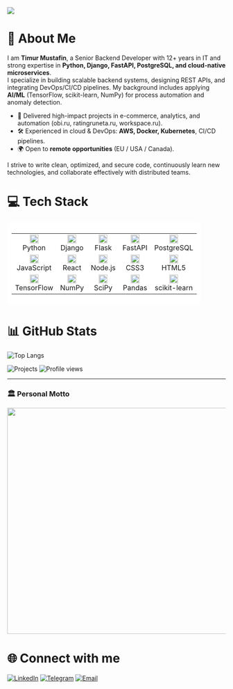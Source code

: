 <img src="https://mustafin.info/files/matrix_column_fall_waterfall_50x10.svg"/>

# 💫 About Me

I am **Timur Mustafin**, a Senior Backend Developer with 12+ years in IT and strong expertise in **Python, Django, FastAPI, PostgreSQL, and cloud-native microservices**.  
I specialize in building scalable backend systems, designing REST APIs, and integrating DevOps/CI/CD pipelines. My background includes applying **AI/ML** (TensorFlow, scikit-learn, NumPy) for process automation and anomaly detection.

- 🚀 Delivered high-impact projects in e-commerce, analytics, and automation (obi.ru, ratingruneta.ru, workspace.ru).  
- 🛠️ Experienced in cloud & DevOps: **AWS, Docker, Kubernetes**, CI/CD pipelines.
- 🌍 Open to **remote opportunities** (EU / USA / Canada).  

I strive to write clean, optimized, and secure code, continuously learn new technologies, and collaborate effectively with distributed teams.


# 💻 Tech Stack

<div style="background:white; border-radius:12px; padding:10px; display:inline-block;">
  <table border="0" cellspacing="0" cellpadding="10" style="border-collapse: collapse; border: none;">
    <tr>
      <td align="center" style="border:none;">
        <img src="https://cdn.jsdelivr.net/gh/devicons/devicon/icons/python/python-original.svg" width="20" height="20" alt="Python"/><br>Python
      </td>
      <td align="center" style="border:none;">
        <img src="https://cdn.jsdelivr.net/gh/devicons/devicon/icons/django/django-plain.svg" width="20" height="20" alt="Django"/><br>Django
      </td>
      <td align="center" style="border:none;">
        <img src="https://cdn.jsdelivr.net/gh/devicons/devicon/icons/flask/flask-original.svg" width="20" height="20" alt="Flask"/><br>Flask
      </td>
      <td align="center" style="border:none;">
        <img src="https://cdn.jsdelivr.net/gh/devicons/devicon/icons/fastapi/fastapi-original.svg" width="20" height="20" alt="FastAPI"/><br>FastAPI
      </td>
      <td align="center" style="border:none;">
        <img src="https://cdn.jsdelivr.net/gh/devicons/devicon/icons/postgresql/postgresql-original.svg" width="20" height="20" alt="PostgreSQL"/><br>PostgreSQL
      </td>
    </tr>
    <tr>
      <td align="center" style="border:none;">
        <img src="https://cdn.jsdelivr.net/gh/devicons/devicon/icons/javascript/javascript-original.svg" width="20" height="20" alt="JavaScript"/><br>JavaScript
      </td>
      <td align="center" style="border:none;">
        <img src="https://cdn.jsdelivr.net/gh/devicons/devicon/icons/react/react-original.svg" width="20" height="20" alt="React"/><br>React
      </td>
      <td align="center" style="border:none;">
        <img src="https://cdn.jsdelivr.net/gh/devicons/devicon/icons/nodejs/nodejs-original.svg" width="20" height="20" alt="Node.js"/><br>Node.js
      </td>
      <td align="center" style="border:none;">
        <img src="https://cdn.jsdelivr.net/gh/devicons/devicon/icons/css3/css3-original.svg" width="20" height="20" alt="CSS"/><br>CSS3
      </td>
      <td align="center" style="border:none;">
        <img src="https://cdn.jsdelivr.net/gh/devicons/devicon/icons/html5/html5-original.svg" width="20" height="20" alt="HTML5"/><br>HTML5
      </td>
    </tr>
    <tr>
      <td align="center" style="border:none;">
        <img src="https://cdn.jsdelivr.net/gh/devicons/devicon/icons/tensorflow/tensorflow-original.svg" width="20" height="20" alt="TensorFlow"/><br>TensorFlow
      </td>
      <td align="center" style="border:none;">
        <img src="https://cdn.jsdelivr.net/gh/devicons/devicon/icons/numpy/numpy-original.svg" width="20" height="20" alt="NumPy"/><br>NumPy
      </td>
      <td align="center" style="border:none;">
        <img src="https://cdn.jsdelivr.net/gh/devicons/devicon/icons/scipy/scipy-original.svg" width="20" height="20" alt="SciPy"/><br>SciPy
      </td>
      <td align="center" style="border:none;">
        <img src="https://cdn.jsdelivr.net/gh/devicons/devicon/icons/pandas/pandas-original.svg" width="20" height="20" alt="Pandas"/><br>Pandas
      </td>
      <td align="center" style="border:none;">
        <img src="https://cdn.jsdelivr.net/gh/devicons/devicon/icons/scikitlearn/scikitlearn-original.svg" width="20" height="20" alt="scikit-learn"/><br>scikit-learn
      </td>
    </tr>
  </table>
</div>

# 📊 GitHub Stats

![Top Langs](https://github-readme-stats.vercel.app/api/top-langs/?username=timur-mustafin&layout=compact&theme=shadow_green&hide_border=true)

![Projects](https://img.shields.io/badge/Projects-3_Active-orange)
![Profile views](https://komarev.com/ghpvc/?username=timur-mustafin&style=flat-square&color=green)

---

### 🏛 Personal Motto
<img src="https://mustafin.info/files/morpheus_quote_embedded.svg" width="520">


# 🌐 Connect with me
[![LinkedIn](https://img.shields.io/badge/LinkedIn-blue?logo=linkedin&logoColor=white)](https://www.linkedin.com/in/timur-mustafin/)
[![Telegram](https://img.shields.io/badge/Telegram-2CA5E0?logo=telegram&logoColor=white)](https://t.me/salvator_tim)
[![Email](https://img.shields.io/badge/Email-D14836?logo=gmail&logoColor=white)](mailto:muutim@gmail.com)
